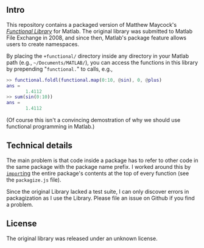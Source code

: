 ## Intro
This repository contains a packaged version of Matthew Maycock's [*Functional Library*](http://www.mathworks.com/matlabcentral/fileexchange/18835-functional-library) for Matlab. The original library was submitted to Matlab File Exchange in 2008, and since then, Matlab's package feature allows users to create namespaces.

By placing the `+functional/` directory inside any directory in your Matlab path (e.g., `~/Documents/MATLAB/`), you can access the functions in this library by prepending "`functional.`" to calls, e.g.,

```m
>> functional.foldl(functional.map(0:10, @sin), 0, @plus)
ans =
       1.4112
>> sum(sin(0:10))
ans =
       1.4112
```

(Of course this isn't a convincing demostration of why we should use functional programming in Matlab.)

## Technical details
The main problem is that code inside a package has to refer to other code in the same package with the package name prefix. I worked around this by [`import`ing](http://www.mathworks.com/help/matlab/matlab_oop/importing-classes.html) the entire package's contents at the top of every function (see the `packagize.js` file).

Since the original Library lacked a test suite, I can only discover errors in packagization as I use the Library. Please file an issue on Github if you find a problem.

## License
The original library was released under an unknown license.
